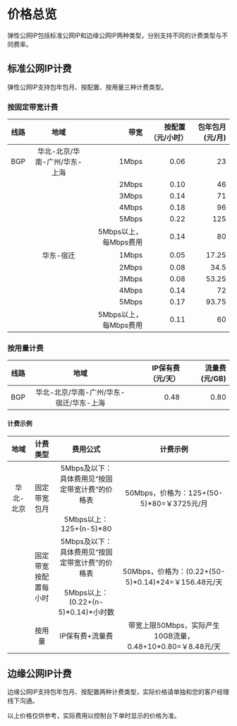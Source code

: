 # 价格总览

弹性公网IP包括标准公网IP和边缘公网IP两种类型，分别支持不同的计费类型与不同费率。

## 标准公网IP计费

弹性公网IP支持包年包月、按配置、按用量三种计费类型。

### 按固定带宽计费

| 线路 | 地域 | 带宽 | 按配置（元/小时） | 包年包月(元/月) |
|:---:|:---:| ---:| ---:| ---:|
| BGP | 华北-北京/华南-广州/华东-上海 | 1Mbps | 0.06 | 23 |
|  |  | 2Mbps | 0.10 | 46 |
|  |  | 3Mbps | 0.14 | 71 |
|  |  | 4Mbps | 0.18 | 96 |
|  |  | 5Mbps | 0.22 | 125 |
|  |  | 5Mbps以上，每Mbps费用 | 0.14 | 80 |
|  | 华东-宿迁 | 1Mbps | 0.05 | 17.25 |
|  |  | 2Mbps | 0.08 | 34.5 |
|  |  | 3Mbps | 0.08 | 53.25 |
|  |  | 4Mbps | 0.14 | 72 |
|  |  | 5Mbps | 0.17 | 93.75 |
|  |  | 5Mbps以上，每Mbps费用 | 0.11 | 60 |

### 按用量计费

| 线路 | 地域 | IP保有费（元/天） | 流量费(元/GB) |
|:---:|:---:| ---:| ---:|
| BGP | 华北-北京/华南-广州/华东-宿迁/华东-上海 | 0.48 | 0.80 |

#### 计费示例

| 地域 | 计费类型 | 费用公式 | 计费示例 |
|:---:|:---:|:---:|:---:|
| 华北-北京 | 固定带宽包月 | 5Mbps及以下：具体费用见“按固定带宽计费”的价格表 <br /><br />  5Mbps以上：125+(n-5)\*80 | 50Mbps，价格为：125+(50-5)\*80=￥3725元/月 |
|  | 固定带宽按配置每小时 | 5Mbps及以下：具体费用见“按固定带宽计费”的价格表 <br /><br />  5Mbps以上：(0.22+(n-5)\*0.14)\*小时数 | 50Mbps，价格为：(0.22+(50-5)\*0.14)\*24=￥156.48元/天 |
|  | 按用量 | IP保有费+流量费 | 带宽上限50Mbps，实际产生10GB流量，0.48+10\*0.80=￥8.48元/天 |

## 边缘公网IP计费

边缘公网IP支持包年包月、按配置两种计费类型，实际价格请单独和您的客户经理线下沟通。

以上价格仅供参考，实际费用以控制台下单时显示的价格为准。

